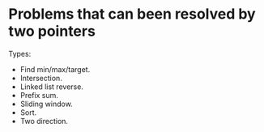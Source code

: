 # Problems that can been resolved by two pointers

Types:

- Find min/max/target.
- Intersection.
- Linked list reverse.
- Prefix sum.
- Sliding window.
- Sort.
- Two direction.
